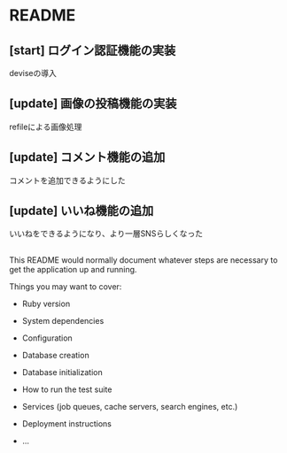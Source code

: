 # README

## [start] ログイン認証機能の実装
deviseの導入

## [update] 画像の投稿機能の実装
refileによる画像処理

## [update] コメント機能の追加
コメントを追加できるようにした
## [update] いいね機能の追加
いいねをできるようになり、より一層SNSらしくなった


##

This README would normally document whatever steps are necessary to get the
application up and running.

Things you may want to cover:

* Ruby version

* System dependencies

* Configuration

* Database creation

* Database initialization

* How to run the test suite

* Services (job queues, cache servers, search engines, etc.)

* Deployment instructions

* ...
